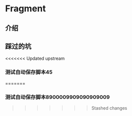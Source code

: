 # Fragment
## 介绍
## 踩过的坑
<<<<<<< Updated upstream
### 测试自动保存脚本45
=======
### 测试自动保存脚本8900009909090909009
>>>>>>> Stashed changes
